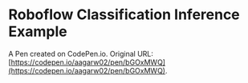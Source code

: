 # Roboflow Classification Inference Example

A Pen created on CodePen.io. Original URL: [https://codepen.io/aagarw02/pen/bGOxMWQ](https://codepen.io/aagarw02/pen/bGOxMWQ).

